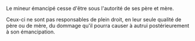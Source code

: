   
 Le mineur émancipé cesse d'être sous l'autorité de ses père et mère.  

  
 Ceux-ci ne sont pas responsables de plein droit, en leur seule qualité de père ou de mère, du dommage qu'il pourra causer à autrui postérieurement à son émancipation.  

